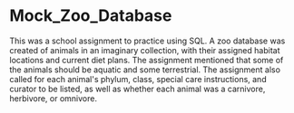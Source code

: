 # Mock_Zoo_Database

This was a school assignment to practice using SQL.  A zoo database was created of animals in an imaginary collection, with their assigned habitat locations and current diet plans.  The assignment mentioned that some of the animals should be aquatic and some terrestrial.  The assignment also called for each animal's phylum, class, special care instructions, and curator to be listed, as well as whether each animal was a carnivore, herbivore, or omnivore.
